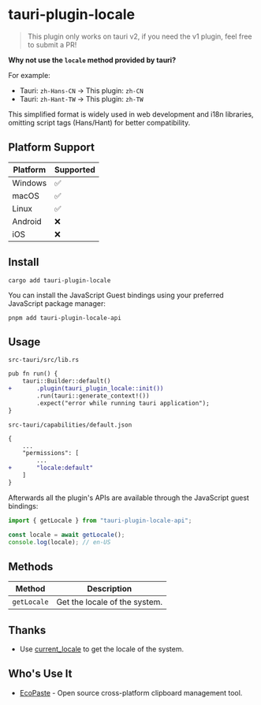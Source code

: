 # tauri-plugin-locale

> This plugin only works on tauri v2, if you need the v1 plugin, feel free to submit a PR!

**Why not use the `locale` method provided by tauri?**

For example:

- Tauri: `zh-Hans-CN` → This plugin: `zh-CN`
- Tauri: `zh-Hant-TW` → This plugin: `zh-TW`

This simplified format is widely used in web development and i18n libraries, omitting script tags (Hans/Hant) for better compatibility.

## Platform Support

| Platform | Supported |
| -------- | --------- |
| Windows  | ✅        |
| macOS    | ✅        |
| Linux    | ✅        |
| Android  | ❌        |
| iOS      | ❌        |

## Install

```shell
cargo add tauri-plugin-locale
```

You can install the JavaScript Guest bindings using your preferred JavaScript package manager:

```shell
pnpm add tauri-plugin-locale-api
```

## Usage

`src-tauri/src/lib.rs`

```diff
pub fn run() {
    tauri::Builder::default()
+       .plugin(tauri_plugin_locale::init())
        .run(tauri::generate_context!())
        .expect("error while running tauri application");
}
```

`src-tauri/capabilities/default.json`

```diff
{
    ...
    "permissions": [
        ...
+       "locale:default"
    ]
}
```

Afterwards all the plugin's APIs are available through the JavaScript guest bindings:

```ts
import { getLocale } from "tauri-plugin-locale-api";

const locale = await getLocale();
console.log(locale); // en-US
```

## Methods

| Method      | Description                   |
| ----------- | ----------------------------- |
| `getLocale` | Get the locale of the system. |

## Thanks

- Use [current_locale](https://github.com/i509VCB/current_locale) to get the locale of the system.

## Who's Use It

- [EcoPaste](https://github.com/EcoPasteHub/EcoPaste) - Open source cross-platform clipboard management tool.
